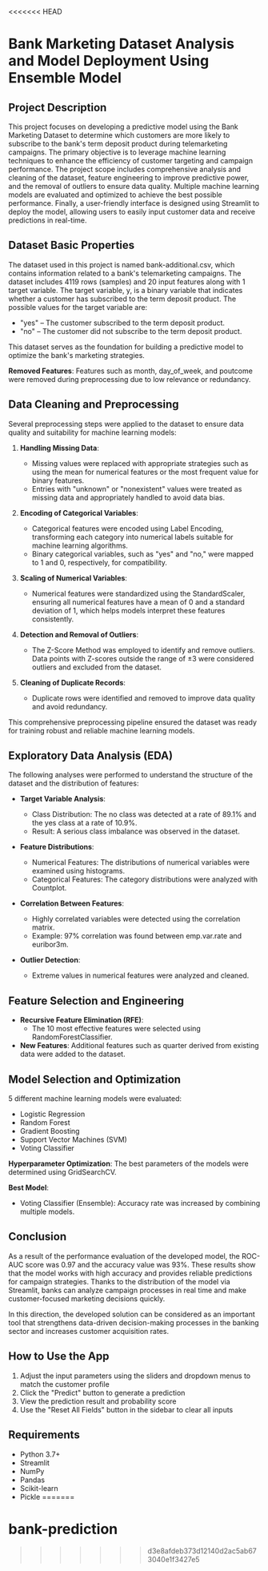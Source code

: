 <<<<<<< HEAD


# Bank Marketing Dataset Analysis and Model Deployment Using Ensemble Model

## Project Description

This project focuses on developing a predictive model using the Bank Marketing Dataset to determine which customers are more likely to subscribe to the bank's term deposit product during telemarketing campaigns. The primary objective is to leverage machine learning techniques to enhance the efficiency of customer targeting and campaign performance. The project scope includes comprehensive analysis and cleaning of the dataset, feature engineering to improve predictive power, and the removal of outliers to ensure data quality. Multiple machine learning models are evaluated and optimized to achieve the best possible performance. Finally, a user-friendly interface is designed using Streamlit to deploy the model, allowing users to easily input customer data and receive predictions in real-time.

## Dataset Basic Properties

The dataset used in this project is named bank-additional.csv, which contains information related to a bank's telemarketing campaigns. The dataset includes 4119 rows (samples) and 20 input features along with 1 target variable. The target variable, y, is a binary variable that indicates whether a customer has subscribed to the term deposit product. The possible values for the target variable are:

- "yes" – The customer subscribed to the term deposit product.
- "no" – The customer did not subscribe to the term deposit product.

This dataset serves as the foundation for building a predictive model to optimize the bank's marketing strategies.

**Removed Features**: Features such as month, day_of_week, and poutcome were removed during preprocessing due to low relevance or redundancy.

## Data Cleaning and Preprocessing

Several preprocessing steps were applied to the dataset to ensure data quality and suitability for machine learning models:

1. **Handling Missing Data**:
   - Missing values were replaced with appropriate strategies such as using the mean for numerical features or the most frequent value for binary features.
   - Entries with "unknown" or "nonexistent" values were treated as missing data and appropriately handled to avoid data bias.

2. **Encoding of Categorical Variables**:
   - Categorical features were encoded using Label Encoding, transforming each category into numerical labels suitable for machine learning algorithms.
   - Binary categorical variables, such as "yes" and "no," were mapped to 1 and 0, respectively, for compatibility.

3. **Scaling of Numerical Variables**:
   - Numerical features were standardized using the StandardScaler, ensuring all numerical features have a mean of 0 and a standard deviation of 1, which helps models interpret these features consistently.

4. **Detection and Removal of Outliers**:
   - The Z-Score Method was employed to identify and remove outliers. Data points with Z-scores outside the range of ±3 were considered outliers and excluded from the dataset.

5. **Cleaning of Duplicate Records**:
   - Duplicate rows were identified and removed to improve data quality and avoid redundancy.

This comprehensive preprocessing pipeline ensured the dataset was ready for training robust and reliable machine learning models.

## Exploratory Data Analysis (EDA)

The following analyses were performed to understand the structure of the dataset and the distribution of features:

- **Target Variable Analysis**:
  - Class Distribution: The no class was detected at a rate of 89.1% and the yes class at a rate of 10.9%.
  - Result: A serious class imbalance was observed in the dataset.

- **Feature Distributions**:
  - Numerical Features: The distributions of numerical variables were examined using histograms.
  - Categorical Features: The category distributions were analyzed with Countplot.

- **Correlation Between Features**:
  - Highly correlated variables were detected using the correlation matrix.
  - Example: 97% correlation was found between emp.var.rate and euribor3m.

- **Outlier Detection**:
  - Extreme values in numerical features were analyzed and cleaned.

## Feature Selection and Engineering

- **Recursive Feature Elimination (RFE)**:
  - The 10 most effective features were selected using RandomForestClassifier.
- **New Features**: Additional features such as quarter derived from existing data were added to the dataset.

## Model Selection and Optimization

5 different machine learning models were evaluated:
- Logistic Regression
- Random Forest
- Gradient Boosting
- Support Vector Machines (SVM)
- Voting Classifier

**Hyperparameter Optimization**: The best parameters of the models were determined using GridSearchCV.

**Best Model**:
- Voting Classifier (Ensemble): Accuracy rate was increased by combining multiple models.

## Conclusion

As a result of the performance evaluation of the developed model, the ROC-AUC score was 0.97 and the accuracy value was 93%. These results show that the model works with high accuracy and provides reliable predictions for campaign strategies. Thanks to the distribution of the model via Streamlit, banks can analyze campaign processes in real time and make customer-focused marketing decisions quickly.

In this direction, the developed solution can be considered as an important tool that strengthens data-driven decision-making processes in the banking sector and increases customer acquisition rates.

## How to Use the App

1. Adjust the input parameters using the sliders and dropdown menus to match the customer profile
2. Click the "Predict" button to generate a prediction
3. View the prediction result and probability score
4. Use the "Reset All Fields" button in the sidebar to clear all inputs


## Requirements

- Python 3.7+
- Streamlit
- NumPy
- Pandas
- Scikit-learn
- Pickle
=======
# bank-prediction
>>>>>>> d3e8afdeb373d12140d2ac5ab673040e1f3427e5
